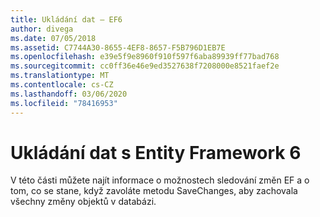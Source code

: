 ```yaml
---
title: Ukládání dat – EF6
author: divega
ms.date: 07/05/2018
ms.assetid: C7744A30-8655-4EF8-8657-F5B796D1EB7E
ms.openlocfilehash: e39e5f9e8960f910f597f6aba89939ff77bad768
ms.sourcegitcommit: cc0ff36e46e9ed3527638f7208000e8521faef2e
ms.translationtype: MT
ms.contentlocale: cs-CZ
ms.lasthandoff: 03/06/2020
ms.locfileid: "78416953"
---
```

# <a name="saving-data-with-entity-framework-6"></a>Ukládání dat s Entity Framework 6

V této části můžete najít informace o možnostech sledování změn EF a o tom, co se stane, když zavoláte metodu SaveChanges, aby zachovala všechny změny objektů v databázi.
